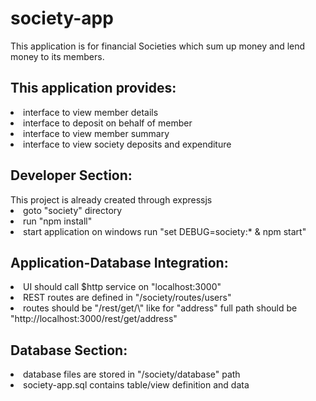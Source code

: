 # society-app
This application is for financial Societies which sum up money and lend money to its members. 

<h2>This application provides:</h2>
<li>interface to view member details
<li>interface to deposit on behalf of member
<li>interface to view member summary
<li>interface to view society deposits and expenditure

<h2>Developer Section:</h2>
This project is already created through expressjs
<li>goto "society" directory
<li>run "npm install"
<li>start application on windows run "set DEBUG=society:* & npm start"

<h2>Application-Database Integration:</h2>
<li>UI should call $http service on "localhost:3000"
<li>REST routes are defined in "/society/routes/users"
<li>routes should be "/rest/get/\<entity\>" like for "address" full path should be "http://localhost:3000/rest/get/address" 

<h2>Database Section:</h2>
<li>database files are stored in "/society/database" path
<li>society-app.sql contains table/view definition and data